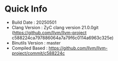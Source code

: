 # Quick Info
* Build Date : 20250501
* Clang Version : ZyC clang version 21.0.0git (https://github.com/llvm/llvm-project c588224ca797886064a7a79f6c0114a6963c325e)
* Binutils Version : master
* Compiled Based : https://github.com/llvm/llvm-project/commit/c588224c

